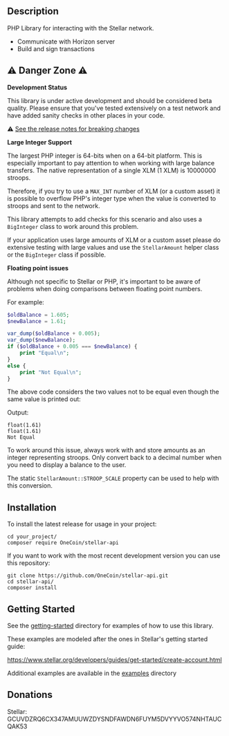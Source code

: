 ## Description

PHP Library for interacting with the Stellar network.

- Communicate with Horizon server
- Build and sign transactions

## :warning: Danger Zone :warning:

**Development Status**

This library is under active development and should be considered beta quality.
Please ensure that you've tested extensively on a test network and have added
sanity checks in other places in your code.

:warning: [See the release notes for breaking changes](CHANGELOG.md)

**Large Integer Support**

The largest PHP integer is 64-bits when on a 64-bit platform. This is especially
important to pay attention to when working with large balance transfers. The native
representation of a single XLM (1 XLM) is 10000000 stroops.

Therefore, if you try to use a `MAX_INT` number of XLM (or a custom asset) it is
possible to overflow PHP's integer type when the value is converted to stroops and
sent to the network.

This library attempts to add checks for this scenario and also uses a `BigInteger`
class to work around this problem.

If your application uses large amounts of XLM or a custom asset please do extensive
testing with large values and use the `StellarAmount` helper class or the `BigInteger`
class if possible.

**Floating point issues**

Although not specific to Stellar or PHP, it's important to be aware of problems
when doing comparisons between floating point numbers.

For example:

```php
$oldBalance = 1.605;
$newBalance = 1.61;

var_dump($oldBalance + 0.005);
var_dump($newBalance);
if ($oldBalance + 0.005 === $newBalance) {
    print "Equal\n";
}
else {
    print "Not Equal\n";
}
```

The above code considers the two values not to be equal even though the same value
is printed out:

Output:

```
float(1.61)
float(1.61)
Not Equal
```

To work around this issue, always work with and store amounts as an integer representing stroops. Only convert
back to a decimal number when you need to display a balance to the user.

The static `StellarAmount::STROOP_SCALE` property can be used to help with this conversion.

## Installation

To install the latest release for usage in your project:

    cd your_project/
    composer require OneCoin/stellar-api

If you want to work with the most recent development version you can use this repository:

    git clone https://github.com/OneCoin/stellar-api.git
    cd stellar-api/
    composer install

## Getting Started

See the [getting-started](getting-started/) directory for examples of how to use this library.

These examples are modeled after the ones in Stellar's getting started guide:

https://www.stellar.org/developers/guides/get-started/create-account.html

Additional examples are available in the [examples](examples/) directory

## Donations

Stellar: GCUVDZRQ6CX347AMUUWZDYSNDFAWDN6FUYM5DVYYVO574NHTAUCQAK53
